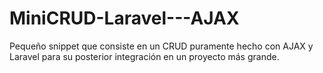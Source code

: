 # MiniCRUD-Laravel---AJAX
Pequeño snippet que consiste en un CRUD puramente hecho con AJAX y Laravel para su posterior integración en un proyecto más grande. 

